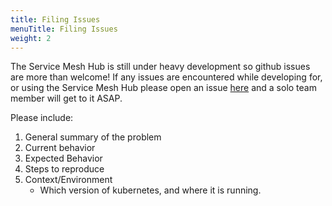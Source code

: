 ```yaml
---
title: Filing Issues
menuTitle: Filing Issues
weight: 2
---
```


The Service Mesh Hub is still under heavy development so github issues are more than welcome! If any 
issues are encountered while developing for, or using the Service Mesh Hub please open an issue 
[here](https://github.com/solo-io/service-mesh-hub/issues) and a solo team member will get to it ASAP.

Please include:
1) General summary of the problem
2) Current behavior
3) Expected Behavior
4) Steps to reproduce
5) Context/Environment
	* Which version of kubernetes, and where it is running.
